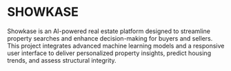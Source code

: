 # SHOWKASE
Showkase is an AI-powered real estate platform designed to streamline property searches and enhance decision-making for buyers and sellers. This project integrates advanced machine learning models and a responsive user interface to deliver personalized property insights, predict housing trends, and assess structural integrity.
